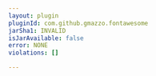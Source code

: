 ```yaml
---
layout: plugin
pluginId: com.github.gmazzo.fontawesome
jarSha1: INVALID
isJarAvailable: false
error: NONE
violations: []

---
```


